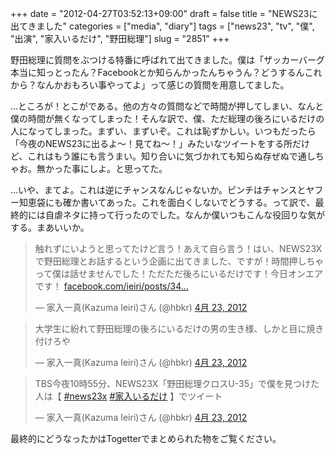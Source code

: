 +++
date = "2012-04-27T03:52:13+09:00"
draft = false
title = "NEWS23に出てきました"
categories = ["media", "diary"]
tags = ["news23", "tv", "僕", "出演", "家入いるだけ", "野田総理"]
slug = "2851"
+++

野田総理に質問をぶつける特番に呼ばれて出てきました。僕は「ザッカーバーグ本当に知っとったん？Facebookとか知らんかったんちゃうん？どうするんこれから？なんかおもろい事やってよ」って感じの質問を用意してました。

…ところが！とこがである。他の方々の質問などで時間が押してしまい、なんと僕の時間が無くなってしまった！そんな訳で、僕、ただ総理の後ろにいるだけの人になってしまった。まずい、まずいぞ。これは恥ずかしい。いつもだったら「今夜のNEWS23に出るよ〜！見てね〜！」みたいなツイートをする所だけど、これはもう誰にも言うまい。知り合いに気づかれても知らぬ存ぜぬで通しちゃお。無かった事にしよ。と思ってた。

…いや、まてよ。これは逆にチャンスなんじゃないか。ピンチはチャンスとヤフー知恵袋にも確か書いてあった。これを面白くしないでどうする。って訳で、最終的には自虐ネタに持って行ったのでした。なんか僕いつもこんな役回りな気がする。まあいいか。

<blockquote class="twitter-tweet" lang="ja"><p>触れずにいようと思ってたけど言う！あえて自ら言う！はい、NEWS23Xで野田総理とお話するという企画に出てきました、ですが！時間押しちゃって僕は話せませんでした！ただただ後ろにいるだけです！今日オンエアです！ <a href="https://t.co/8bnpv0DC" title="https://www.facebook.com/ieiri/posts/343692755685100">facebook.com/ieiri/posts/34…</a></p>&mdash; 家入一真(Kazuma Ieiri)さん (@hbkr) <a href="https://twitter.com/hbkr/status/194368468483710978" data-datetime="2012-04-23T10:13:48+00:00">4月 23, 2012</a></blockquote>
<script src="//platform.twitter.com/widgets.js" charset="utf-8"></script>

<blockquote class="twitter-tweet" lang="ja"><p>大学生に紛れて野田総理の後ろにいるだけの男の生き様、しかと目に焼き付けろや</p>&mdash; 家入一真(Kazuma Ieiri)さん (@hbkr) <a href="https://twitter.com/hbkr/status/194370175234080768" data-datetime="2012-04-23T10:20:35+00:00">4月 23, 2012</a></blockquote>
<script src="//platform.twitter.com/widgets.js" charset="utf-8"></script>

<blockquote class="twitter-tweet" lang="ja"><p>TBS今夜10時55分、NEWS23X「野田総理クロスU-35」で僕を見つけた人は【 <a href="https://twitter.com/search/%2523news23x">#news23x</a> <a href="https://twitter.com/search/%2523家入いるだけ">#家入いるだけ</a> 】でツイート</p>&mdash; 家入一真(Kazuma Ieiri)さん (@hbkr) <a href="https://twitter.com/hbkr/status/194372882946736128" data-datetime="2012-04-23T10:31:21+00:00">4月 23, 2012</a></blockquote>
<script src="//platform.twitter.com/widgets.js" charset="utf-8"></script>

最終的にどうなったかはTogetterでまとめられた物をご覧ください。

<script src="http://togetter.com/js/parts.js"></script><script>tgtr.ListWidget({id:'292442',url:'http://togetter.com/',width:'320px',height:'240px'});</script>
